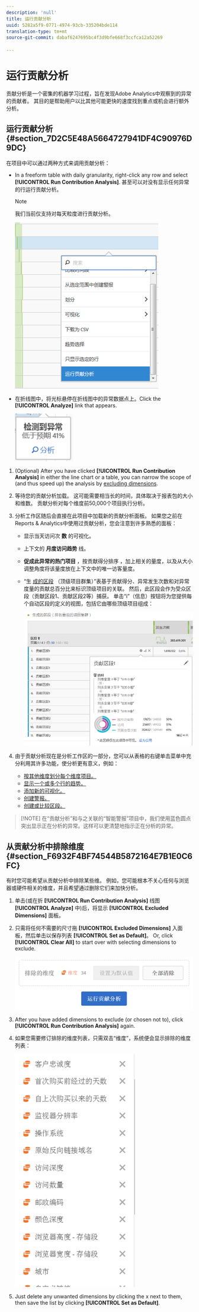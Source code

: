 ```yaml
---
description: 'null'
title: 运行贡献分析
uuid: 5282a5f9-0771-4974-93cb-335204bde114
translation-type: tm+mt
source-git-commit: dabaf6247695bc4f3d9bfe668f3ccfca12a52269

---
```



# 运行贡献分析

贡献分析是一个密集的机器学习过程，旨在发现Adobe Analytics中观察到的异常的贡献者。 其目的是帮助用户以比其他可能更快的速度找到重点或机会进行额外分析。

## 运行贡献分析 {#section_7D2C5E48A5664727941DF4C90976D9DC}

在项目中可以通过两种方式来调用贡献分析：

* In a freeform table with daily granularity, right-click any row and select **[!UICONTROL Run Contribution Analysis]**. 甚至可以对没有显示任何异常的行运行贡献分析。

   >[!NOTE]
   >
   >我们当前仅支持对每天粒度进行贡献分析。

   ![](assets/run_ca.png)

* 在折线图中，将光标悬停在折线图中的异常数据点上。Click the **[!UICONTROL Analyze]** link that appears.

   ![](assets/contribution-analysis.png)

1. (Optional) After you have clicked **[!UICONTROL Run Contribution Analysis]** in either the line chart or a table, you can narrow the scope of (and thus speed up) the analysis by [excluding dimensions](/help/analyze/analysis-workspace/virtual-analyst/contribution-analysis/run-contribution-analysis.md#section_F6932F4BF74544B5872164E7B1E0C6FC).

1. 等待您的贡献分析加载。 这可能需要相当长的时间，具体取决于报表包的大小和维数。 贡献分析对每个维度前50,000个项目执行分析。
1. 分析工作区随后会直接在此项目中加载新的贡献分析面板。 如果您之前在Reports &amp; Analytics中使用过贡献分析，您会注意到许多熟悉的面板：

   * 显示当天访问次 **数** 的可视化。
   * 上下文的 **月度访问趋势** 线。
   * **促成此异常的热门项目** ，按贡献得分排序 [](https://marketing.adobe.com/resources/help/zh_CN/analytics/contribution/ca_contribution_score.html)，加上相关的量度，以及从大小调整角度将该量度放在上下文中的唯一访客量度。

   * “生 [成的区段](https://marketing.adobe.com/resources/help/zh_CN/analytics/contribution/ca_workflow_premium.html) （顶级项目群集）”表基于贡献得分、异常发生次数和对异常度量的贡献总百分比来标识顶级项目的关联。 然后，此区段会作为受众区段（贡献区段1、贡献区段2等）捕获。 单击“i”（信息）按钮将为您提供每个自动区段的定义的视图，包括它由哪些顶级项目组成：

      ![](assets/auto_segment.png)

1. 由于贡献分析现在是分析工作区的一部分，您可以从表格的右键单击菜单中充分利用其许多功能，使分析更有意义，例如：

   * [按其他维度划分每个维度项目。](/help/analyze/analysis-workspace/components/dimensions/t-breakdown-fa.md)
   * [显示一个或多个行的趋势。](/help/analyze/analysis-workspace/analysis-workspace-features.md#section_34930C967C104C2B9092BA8DCF2BF81A)
   * [添加新的可视化。](/help/analyze/analysis-workspace/visualizations/freeform-analysis-visualizations.md)
   * [创建警报。](/help/components/c-alerts/intellligent-alerts.md)
   * [创建或比较区段。](/help/analyze/analysis-workspace/c-panels/c-segment-comparison/segment-comparison.md)

>[!NOTE] 在“贡献分析”和与之关联的“智能警报”项目中，我们使用蓝色圆点突出显示正在分析的异常。这样可以更清楚地指示正在分析的异常。

## 从贡献分析中排除维度 {#section_F6932F4BF74544B5872164E7B1E0C6FC}

有时您可能希望从贡献分析中排除某些维。 例如，您可能根本不关心任何与浏览器或硬件相关的维度，并且希望通过删除它们来加快分析。

1. 单击(或在折 **[!UICONTROL Run Contribution Analysis]** 线图 **[!UICONTROL Analyze]** 中)后，将显示 **[!UICONTROL Excluded Dimensions]** 面板。

1. 只需将任何不需要的尺寸拖 **[!UICONTROL Excluded Dimensions]** 入面板，然后单击以保存列表 **[!UICONTROL Set as Default]**。 Or, click **[!UICONTROL Clear All]** to start over with selecting dimensions to exclude.

   ![](assets/exclude_dimensions.png)

1. After you have added dimensions to exclude (or chosen not to), click **[!UICONTROL Run Contribution Analysis]** again.
1. 如果您需要修订排除的维度列表，只需双击“维度”，系统便会显示排除的维度列表：

   ![](assets/excluded-dimensions.png)

1. Just delete any unwanted dimensions by clicking the x next to them, then save the list by clicking **[!UICONTROL Set as Default]**.

